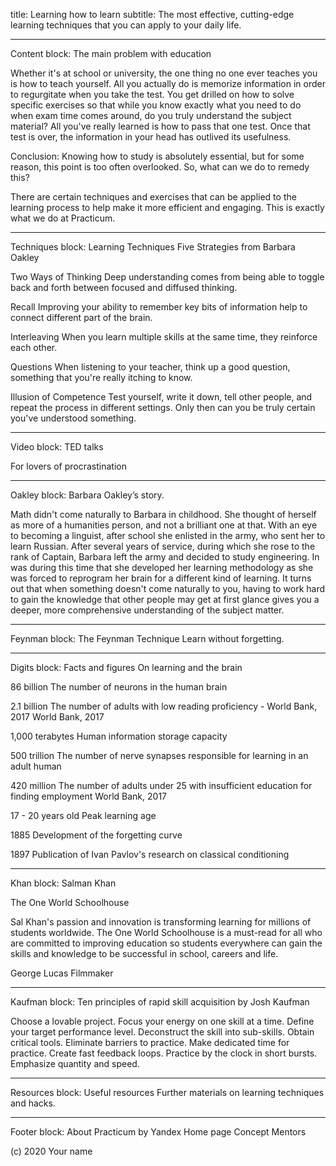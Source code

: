 title: Learning how to learn
subtitle: The most effective, cutting-edge learning techniques that you can apply to your daily life.


___________________________
Content block: 
The main problem with education

Whether it's at school or university, the one thing no one ever teaches you is how to teach yourself. All you actually do is memorize information in order to regurgitate when you take the test. You get drilled on how to solve specific exercises so that while you know exactly what you need to do when exam time comes around, do you truly understand the subject material? All you've really learned is how to pass that one test. Once that test is over, the information in your head has outlived its usefulness.

Conclusion: Knowing how to study is absolutely essential, but for some reason, this point is too often overlooked. So, what can we do to remedy this?

There are certain techniques and exercises that can be applied to the learning process to help make it more efficient and engaging. This is exactly what we do at Practicum.


___________________________
Techniques block:
Learning Techniques 
Five Strategies from Barbara Oakley

Two Ways of Thinking 
Deep understanding comes from being able to toggle back and forth between focused and diffused thinking.

Recall 
Improving your ability to remember key bits of information help to connect different part of the brain.

Interleaving 
When you learn multiple skills at the same time, they reinforce each other.

Questions 
When listening to your teacher, think up a good question, something that you're really itching to know.

Illusion of Competence 
Test yourself, write it down, tell other people, and repeat the process in different settings. Only then can you be truly certain you've understood something.


___________________________
Video block:
TED talks 

For lovers of procrastination


___________________________
Oakley block:
Barbara Oakley’s story. 

Math didn't come naturally to Barbara in childhood. She thought of herself as more of a 
humanities person, and not a brilliant one at that. With an eye to becoming a linguist, after 
school she enlisted in the army, who sent her to learn Russian. After several years of service, 
during which she rose to the rank of Captain, Barbara left the army and decided to study 
engineering. In was during this time that she developed her learning methodology as she was 
forced to reprogram her brain for a different kind of learning. It turns out that when something 
doesn't come naturally to you, having to work hard to gain the knowledge that other people 
may get at first glance gives you a deeper, more comprehensive understanding of the subject matter.


___________________________
Feynman block:
The Feynman Technique
Learn without forgetting.



___________________________
Digits block:
Facts and figures
On learning and the brain

86 billion
The number of neurons in the human brain

2.1 billion
The number of adults with low reading proficiency - World Bank, 2017
World Bank, 2017

1,000 terabytes
Human information storage capacity

500 trillion
The number of nerve synapses responsible for learning in an adult human

420 million
The number of adults under 25 with insufficient education for finding employment
World Bank, 2017

17 - 20 years old
Peak learning age

1885
Development of the forgetting curve

1897
Publication of Ivan Pavlov's research on classical conditioning



___________________________
Khan block:
Salman Khan 

The One World Schoolhouse

Sal Khan's passion and innovation is transforming learning for millions of 
students worldwide. The One World Schoolhouse is a must-read for all 
who are committed to improving education so students everywhere can 
gain the skills and knowledge to be successful in school, careers and life.

George Lucas 
Filmmaker


___________________________
Kaufman block:
Ten principles of rapid skill acquisition
by Josh Kaufman

Choose a lovable project.
Focus your energy on one skill at a time.
Define your target performance level.
Deconstruct the skill into sub-skills.
Obtain critical tools.
Eliminate barriers to practice.
Make dedicated time for practice.
Create fast feedback loops.
Practice by the clock in short bursts.
Emphasize quantity and speed.



___________________________
Resources block:
Useful resources 
Further materials on learning techniques and hacks.


___________________________
Footer block:
About Practicum by Yandex 
Home page
Concept
Mentors

(c) 2020 Your name


